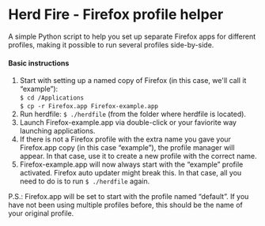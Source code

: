 Herd Fire - Firefox profile helper
==================================

A simple Python script to help you set up separate Firefox apps for
different profiles, making it possible to run several profiles
side-by-side.

#### Basic instructions ####

1. Start with setting up a named copy of Firefox (in this case, we'll
   call it “example”):  
   `$ cd /Applications`  
   `$ cp -r Firefox.app Firefox-example.app`  
2. Run herdfile: `$ ./herdfile` (from the folder where herdfile is
   located).
3. Launch Firefox-example.app via double-click or your faviorite way
   launching applications.
4. If there is not a Firefox profile with the extra name you gave your
   Firefox.app copy (in this case “example”), the profile manager will appear.
   In that case, use it to create a new profile with the correct name.
5. Firefox-example.app will now always start with the “example” profile
   activated. Firefox auto updater might break this. In that case, all
   you need to do is to run `$ ./herdfile` again.

P.S.: Firefox.app will be set to start with the profile named “default”.
If you have not been using multiple profiles before, this should be the
name of your original profile.

